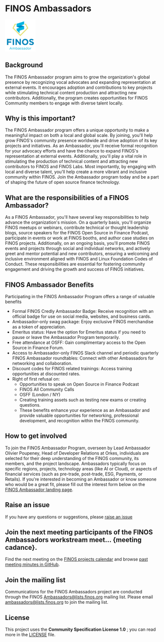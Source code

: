 # FINOS Ambassadors

<img src=".github/ambassadorlogo.webp" width="100">

## Background 

The FINOS Ambassador program aims to grow the organization's global presence by recognizing vocal advocates and expanding representation at external events. It encourages adoption and contributions to key projects while stimulating technical content production and attracting new contributors. Additionally, the program creates opportunities for FINOS Community members to engage with diverse talent locally.

## Why is this important?

The FINOS Ambassador program offers a unique opportunity to make a meaningful impact on both a local and global scale. By joining, you'll help grow FINOS's community presence worldwide and drive adoption of its key projects and initiatives. As an Ambassador, you'll receive formal recognition for your advocacy efforts and have the chance to expand FINOS's representation at external events. Additionally, you'll play a vital role in stimulating the production of technical content and attracting new contributors to FINOS and FINOS Labs. Most importantly, by engaging with local and diverse talent, you'll help create a more vibrant and inclusive community within FINOS. Join the Ambassador program today and be a part of shaping the future of open source finance technology.

## What are the responsibilities of a FINOS Ambassador?

As a FINOS Ambassador, you'll have several key responsibilities to help advance the organization's mission. On a quarterly basis, you'll organize FINOS meetups or webinars, contribute technical or thought leadership blogs, source speakers for the FINOS Open Source in Finance Podcast, participate in events or work at FINOS booths, and author case studies on FINOS projects. Additionally, on an ongoing basis, you'll promote FINOS events and projects through social and individual networks, and actively greet and mentor potential and new contributors, ensuring a welcoming and inclusive environment aligned with FINOS and Linux Foundation Codes of Conduct. These responsibilities are essential for fostering community engagement and driving the growth and success of FINOS initiatives.

## FINOS Ambassador Benefits

Participating in the FINOS Ambassador Program offers a range of valuable benefits

- Formal FINOS Credly Ambassador Badge: Receive recognition with an official badge for use on social media, websites, and business cards.
- Ambassador-only swag package: Enjoy exclusive FINOS merchandise as a token of appreciation.
- Emeritus status: Have the option for Emeritus status if you need to pause or leave the Ambassador Program temporarily.
- Free attendance at OSFF: Gain complimentary access to the Open Source in Finance Forum.
- Access to Ambassador-only FINOS Slack channel and periodic quarterly FINOS Ambassador roundtables: Connect with other Ambassadors for networking and collaboration.
- Discount codes for FINOS related trainings: Access training opportunities at discounted rates.
- Right of first refusal on:
   - Opportunities to speak on Open Source in Finance Podcast
   - FINOS All Community Calls
   - OSFF (London / NY)
   - Creating training assets such as testing new exams or creating questions.
   - These benefits enhance your experience as an Ambassador and provide valuable opportunities for networking, professional development, and recognition within the FINOS community.

## How to get involved

To join the FINOS Ambassador Program, overseen by Lead Ambassador Olivier Poupeney, Head of Developer Relations at Orkes, individuals are selected for their deep understanding of the FINOS community, its members, and the project landscape. Ambassadors typically focus on specific regions, projects, technology areas (like AI or Cloud), or aspects of financial services (such as pre-trade, post-trade, ESG, Payments, or Retails). If you're interested in becoming an Ambassador or know someone who would be a great fit, please fill out the interest form below on the [FINOS Ambassador landing page](https://www.finos.org/ambassador-program#how_to_get_involved).

## Raise an issue

If you have any questions or suggestions, please [raise an issue](https://{github}.com/finos/ambassadors/issues/new/choose)

## Join the next meeting participants of the FINOS Ambassadors workstream meet... {meeting cadance}.

Find the next meeting on the [FINOS projects calendar](https://finos.org/calendar) and browse [past meeting minutes in GitHub](https://github.com/finos/ambassadors/labels/meeting).

## Join the mailing list 

Communications for the FINOS Ambassadors project are conducted through the FINOS Ambassadors@lists.finos.org mailing list. Please email [ambassadors@lists.finos.org](mailto:ambassadors@lists.finos.org) to join the mailing list.


## License

This project uses the **Community Specification License 1.0** ; you can read more in the [LICENSE](LICENSE) file.

